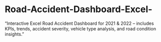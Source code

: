 # Road-Accident-Dashboard-Excel-
“Interactive Excel Road Accident Dashboard for 2021 &amp; 2022 – includes KPIs, trends, accident severity, vehicle type analysis, and road condition insights.”
